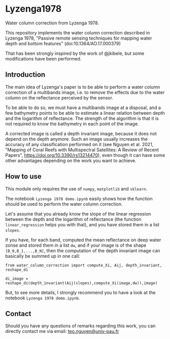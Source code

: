 # Lyzenga1978

Water column correction from Lyzenga 1978.

This repository implements the water column correction described in Lyzenga 1978, "Passive remote sensing techniques for mapping water depth and bottom features" (doi:10.1364/AO.17.000379)

That has been strongly inspired by the work of @jkibele, but some modifications have been performed. 

## Introduction

The main idea of Lyzenga's paper is to be able to perform a water column correction of a multibands image, i.e. to remove the effects due to the water column on the reflectance perceived by the sensor. 

To be able to do so, we must have a multibands image at a disposal, and a few bathymetry points to be able to estimate a linear relation between depth and the logarithm of reflectance. The strength of the algorithm is that it is not required to know the bathymetry in each point of the image.

A corrected image is called a depth invariant image, because it does not depend on the depth anymore. Such an image usually increases the accuracy of any classification performed on it (see Nguyen et al. 2021, "Mapping of Coral Reefs with Multispectral Satellites: A Review of Recent Papers", https://doi.org/10.3390/rs13214470), even though it can have some other advantages depending on the work you want to achieve.

## How to use

This module only requires the use of `numpy`, `matplotlib` and `sklearn`. 

The notebook `Lyzenga 1978 demo.ipynb` easily shows how the function should be used to perform the water column correction. 

Let's assume that you already know the slope of the linear regression between the depth and the logarithm of reflectance (the function `linear_regression` helps you with that), and you have stored them in a list `slopes`. 

If you have, for each band, computed the mean reflectance on deep water zonse and stored them in a list `dw`, and if your image is of the shape `[B_0,B_1,...,B_N]`, then the computation of the depth invariant image can basically be summed up in one call:

```
from water_column_correction import compute_Xi, Aij, depth_invariant, reshape_di

di_image = reshape_di(depth_invariant(Aij(slopes),compute_Xi(image,dw)),image)
```

But, to see more details, I strongly recommend you to have a look at the notebook `Lyzenga 1978 demo.ipynb`.


## Contact

Should you have any questions of remarks regarding this work, you can directly contact me via email: teo.nguyen@univ-pau.fr